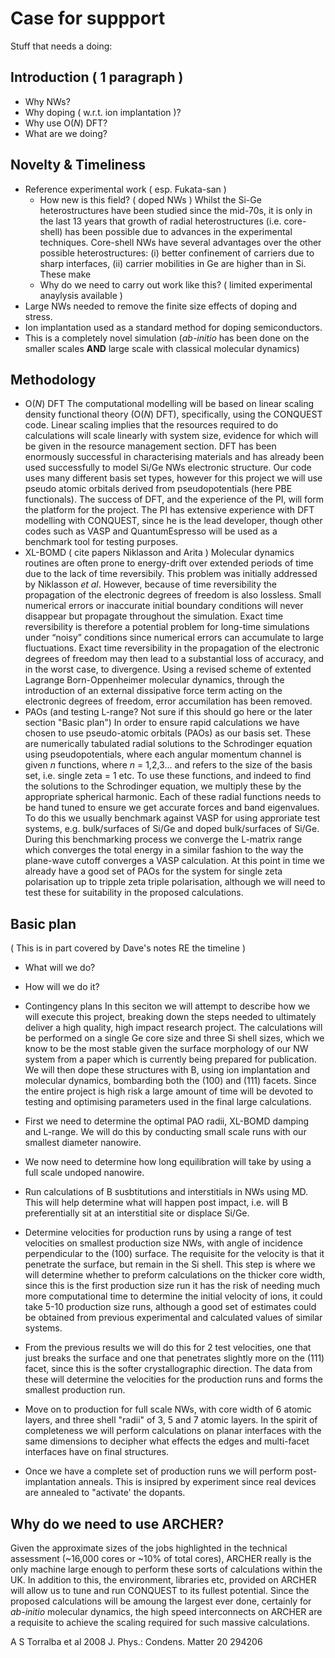 # Case for suppport

Stuff that needs a doing:

## Introduction ( 1 paragraph )
  - Why NWs?
  - Why doping ( w.r.t. ion implantation )?
  - Why use O(*N*) DFT?
  - What are we doing?
  
## Novelty & Timeliness
  - Reference experimental work ( esp. Fukata-san )
    - How new is this field? ( doped NWs )
Whilst the Si-Ge heterostructures have been studied since the mid-70s, it is only in the last 13 years that growth of radial heterostructures (i.e. core-shell) has been possible due to advances in the experimental techniques. Core-shell NWs have several advantages over the other possible heterostructures: (i) better confinement of carriers due to sharp interfaces, (ii) carrier mobilities in Ge are higher than in Si. These make 
    - Why do we need to carry out work like this? ( limited experimental anaylysis available )
  - Large NWs needed to remove the finite size effects of doping and stress.
  - Ion implantation used as a standard method for doping semiconductors.
  - This is a completely novel simulation (*ab-initio* has been done on the smaller scales **AND** large scale with classical molecular dynamics)
  
## Methodology
  - O(*N*) DFT
The computational modelling will be based on linear scaling density functional theory (O(*N*) DFT), specifically, using the CONQUEST code. Linear scaling implies that the resources required to do calculations will scale linearly with system size, evidence for which will be given in the resource management section. DFT has been enormously successful in characterising materials and has already been used successfully to model Si/Ge NWs electronic structure. Our code uses many different basis set types, however for this project we will use pseudo atomic orbitals derived from pseudopotentials (here PBE functionals). The success of DFT, and the experience of the PI, will form the platform for the project. The PI has extensive experience with DFT modelling with CONQUEST, since he is the lead developer, though other codes such as VASP and QuantumEspresso will be used as a benchmark tool for testing purposes.
  - XL-BOMD ( cite papers Niklasson and Arita )
Molecular dynamics routines are often prone to energy-drift over extended periods of time due to the lack of time reversibily. This problem was initially addressed by Niklasson *et al*. However, because of time reversibility the propagation of the electronic degrees of freedom is also lossless. Small numerical errors or inaccurate initial boundary conditions will never disappear but propagate throughout the simulation. Exact time reversibility is therefore a potential problem for long-time simulations under “noisy” conditions since numerical errors can accumulate to large fluctuations. Exact time reversibility in the propagation of the electronic degrees of freedom may then lead to a substantial loss of accuracy, and in the worst case, to divergence. Using a revised scheme of extented Lagrange Born-Oppenheimer molecular dynamics, through the introduction of an external dissipative force term acting on the electronic degrees of freedom, error accumilation has been removed.
  - PAOs (and testing L-range? Not sure if this should go here or the later section "Basic plan")
In order to ensure rapid calculations we have chosen to use pseudo-atomic orbitals (PAOs) as our basis set. These are numerically tabulated radial solutions to the Schrodinger equation using pseudopotentials, where each angular momentum channel is given *n* functions, where *n* = 1,2,3... and refers to the size of the basis set, i.e. single zeta = 1 etc. To use these functions, and indeed to find the solutions to the Schrodinger equation, we multiply these by the appropriate spherical harmonic. Each of these radial functions needs to be hand tuned to ensure we get accurate forces and band eigenvalues. To do this we usually benchmark against VASP for using approriate test systems, e.g. bulk/surfaces of Si/Ge and doped bulk/surfaces of Si/Ge. During this benchmarking process we converge the L-matrix range which converges the total energy in a similar fashion to the way the plane-wave cutoff converges a VASP calculation. At this point in time we already have a good set of PAOs for the system for single zeta polarisation up to tripple zeta triple polarisation, although we will need to test these for suitability in the proposed calculations. 
  
## Basic plan
( This is in part covered by Dave's notes RE the timeline )
  - What will we do? 
  - How will we do it? 
  - Contingency plans
In this seciton we will attempt to describe how we will execute this project, breaking down the steps needed to ultimately deliver a high quality, high impact research project. The calculations will be performed on a single Ge core size and three Si shell sizes, which we know to be the most stable given the surface morphology of our NW system from a paper which is currently being prepared for publication. We will then dope these structures with B, using ion implantation and molecular dynamics, bombarding both the (100) and (111) facets. Since the entire project is high risk a large amount of time will be devoted to testing and optimising parameters used in the final large calculations. 

- First we need to determine the optimal PAO radii, XL-BOMD damping and L-range. We will do this by conducting small scale runs with our smallest diameter nanowire. 
- We now need to determine how long equilibration will take by using a full scale undoped nanowire. 
- Run calculations of B susbtitutions and interstitials in NWs using MD. This will help determine what will happen post impact, i.e. will B preferentially sit at an interstitial site or displace Si/Ge. 
- Determine velocities for production runs by using a range of test velocities on smallest production size NWs, with angle of incidence perpendicular to the (100) surface. The requisite for the velocity is that it penetrate the surface, but remain in the Si shell. This step is where we will determine whether to preform calculations on the thicker core width, since this is the first production size run it has the risk of needing much more computational time to determine the initial velocity of ions, it could take 5-10 production size runs, although a good set of estimates could be obtained from previous experimental and calculated values of similar systems. 
- From the previous results we will do this for 2 test velocities, one that just breaks the surface and one that penetrates slightly more on the (111) facet, since this is the softer crystallographic direction. The data from these will determine the velocities for the production runs and forms the smallest production run. 
- Move on to production for full scale NWs, with core width of 6 atomic layers, and three shell "radii" of 3, 5 and 7 atomic layers. In the spirit of completeness we will perform calculations on planar interfaces with the same dimensions to decipher what effects the edges and multi-facet interfaces have on final structures. 
- Once we have a complete set of production runs we will perform post-implantation anneals. This is insipred by experiment since real devices are annealed to "activate' the dopants.
  
## Why do we need to use ARCHER?

Given the approximate sizes of the jobs highlighted in the technical assessment (~16,000 cores or ~10% of total cores), ARCHER really is the only machine large enough to perform these sorts of calculations within the UK. In addition to this, the environment, libraries etc, provided on ARCHER will allow us to tune and run CONQUEST to its fullest potential. Since the proposed calculations will be amoung the largest ever done, certainly for *ab-initio* molecular dynamics, the high speed interconnects on ARCHER are a requisite to achieve the scaling required for such massive calculations.


A S Torralba et al 2008 J. Phys.: Condens. Matter 20 294206
